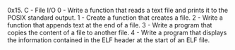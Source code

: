 0x15. C - File I/O
0 - Write a function that reads a text file and prints it to the POSIX standard output.
1 - Create a function that creates a file.
2 - Write a function that appends text at the end of a file.
3 - Write a program that copies the content of a file to another file.
4 - Write a program that displays the information contained in the ELF header at the start of an ELF file.



